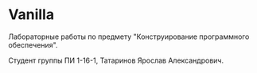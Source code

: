 # Vanilla

Лабораторные работы по предмету "Конструирование программного обеспечения". 

Студент группы ПИ 1-16-1, Татаринов Ярослав Александрович.
